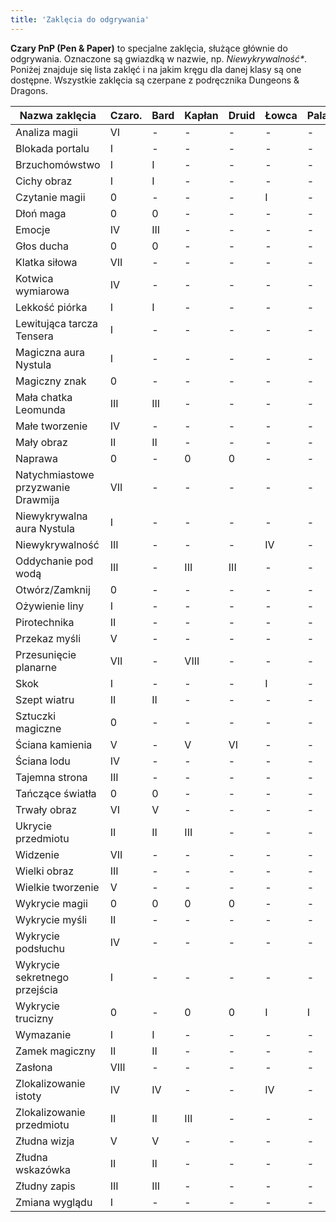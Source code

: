 ```yaml
---
title: 'Zaklęcia do odgrywania'
---
```


**Czary PnP (Pen & Paper)** to specjalne zaklęcia, służące głównie do odgrywania. Oznaczone są gwiazdką w nazwie, np. _Niewykrywalność*_.
Poniżej znajduje się lista zaklęć i na jakim kręgu dla danej klasy są one dostępne. Wszystkie zaklęcia są czerpane z podręcznika Dungeons & Dragons.

| Nazwa zaklęcia                     |Czaro.|Bard|Kapłan|Druid|Łowca|Paladyn|
| ---------------------------------- |---|---|---|---|---|---|
| Analiza magii                      | VI | - | - | - | - | - |
| Blokada portalu	                   | I | - | - | - | - | - |
| Brzuchomówstwo	                   | I | I | - | - | - | - |
| Cichy obraz	                       | I | I | - | - | - | - |
| Czytanie magii	                   | 0 | - | - | - | I | - |
| Dłoń maga	                         | 0 | 0 | - | - | - | - |
| Emocje	                           | IV | III | - | - | - | - |
| Głos ducha	                       | 0 | 0 | - | - | - | - |
| Klatka siłowa	                     | VII | - | - | - | - | - |
| Kotwica wymiarowa                  | IV | - | - | - | - | - |
| Lekkość piórka	                   | I | I | - | - | - | - |
| Lewitująca tarcza Tensera	         | I | - | - | - | - | - |
| Magiczna aura Nystula              | I | - | - | - | - | - |
| Magiczny znak                      | 0 | - | - | - | - | - |
| Mała chatka Leomunda	             | III | III | - | - | - | - |
| Małe tworzenie	                   | IV | - | - | - | - | - |
| Mały obraz	                       | II | II | - | - | - | - |
| Naprawa	                           | 0 | - | 0 | 0 | - | - |
| Natychmiastowe przyzwanie Drawmija | VII | - | - | - | - | - |
| Niewykrywalna aura Nystula	       | I | - | - | - | - | - |
| Niewykrywalność	                   | III | - | - | - | IV | - |
| Oddychanie pod wodą	               | III | - | III | III | - | - |
| Otwórz/Zamknij	                   | 0 | - | - | - | - | - |
| Ożywienie liny	                   | I | - | - | - | - | - |
| Pirotechnika	                     | II | - | - | - | - | - |
| Przekaz myśli	                     | V | - | - | - | - | - |
| Przesunięcie planarne	             | VII | - | VIII | - | - | - |
| Skok	                             | I | - | - | - | I | - |
| Szept wiatru	                     | II | II | - | - | - | - |
| Sztuczki magiczne	                 | 0 | - | - | - | - | - |
| Ściana kamienia	                   | V | - | V | VI | - | - |
| Ściana lodu	                       | IV | - | - | - | - | - |
| Tajemna strona	                   | III | - | - | - | - | - |
| Tańczące światła                 	 | 0 | 0 | - | - | - | - |
| Trwały obraz	                     | VI | V | - | - | - | - |
| Ukrycie przedmiotu	               | II | II | III | - | - | - |
| Widzenie	                         | VII | - | - | - | - | - |
| Wielki obraz	                     | III | - | - | - | - | - |
| Wielkie tworzenie	                 | V | - | - | - | - | - |
| Wykrycie magii	                   | 0 | 0 | 0 | 0 | - | - |
| Wykrycie myśli	                   | II | - | - | - | - | - |
| Wykrycie podsłuchu	               | IV | - | - | - | - | - |
| Wykrycie sekretnego przejścia	     | I | - | - | - | - | - |
| Wykrycie trucizny	                 | 0 | - | 0 | 0 | I | I |
| Wymazanie	                         | I | I | - | - | - | - |
| Zamek magiczny	                   | II | II | - | - | - | - |
| Zasłona	                           | VIII | - | - | - | - | - |
| Zlokalizowanie istoty	             | IV | IV | - | - | IV | - |
| Zlokalizowanie przedmiotu	         | II | II | III | - | - | - |
| Złudna wizja	                     | V | V | - | - | - | - |
| Złudna wskazówka	                 | II | II | - | - | - | - |
| Złudny zapis	                     | III | III | - | - | - | - |
| Zmiana wyglądu	                   | I | - | - | - | - | - |
